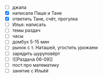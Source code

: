 - [ ] джапа 
- [x] написала Паше и Тане
- [x] ответить Тане, счёт, прогулка
- [ ] Илья: написать
- [ ] темы раздач
- [ ] часы
- [ ] домбух 5-15 мин
- [ ] рынок с т. Наташей, угостить урожаем
- [ ] зарядить шуруповёрт 
- [ ] ![[Раздача 06-09]]
- [ ] пост про математику
- [ ] занятие с Ильёй 